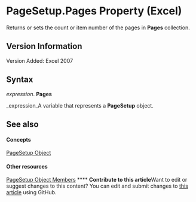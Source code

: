 
# PageSetup.Pages Property (Excel)

Returns or sets the count or item number of the pages in  **Pages** collection.


## Version Information

Version Added: Excel 2007 


## Syntax

 _expression_. **Pages**

 _expression_A variable that represents a  **PageSetup** object.


## See also


#### Concepts


 [PageSetup Object](2fd22df9-5987-f723-04a9-9a3f2e84ac81.md)
#### Other resources


 [PageSetup Object Members](feabe079-cb03-f560-6032-88f5585ec8a8.md)
****   **Contribute to this article**Want to edit or suggest changes to this content? You can edit and submit changes to  [this article](https://github.com/jhershey00/VBA_Excel_Test/OpenXMLCon/articles/df05bbc8-1c9c-fc7d-442f-81f1488cd476.md) using GitHub.

